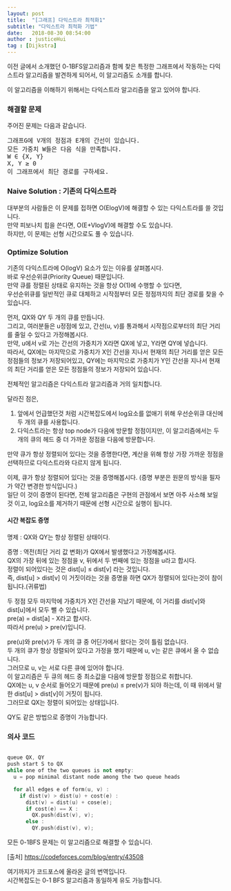 ```yaml
---
layout: post
title:  "[그래프] 다익스트라 최적화1"
subtitle: "다익스트라 최적화 기법"
date:   2018-08-30 08:54:00
author : justiceHui
tag : [Dijkstra]
---
```


이전 글에서 소개했던 0-1BFS알고리즘과 함께 찾은 특정한 그래프에서 작동하는 다익스트라 알고리즘을 발견하게 되어서, 이 알고리즘도 소개를 합니다.

이 알고리즘을 이해하기 위해서는 다익스트라 알고리즘을 알고 있어야 합니다.

### 해결할 문제
주어진 문제는 다음과 같습니다.
<pre>
그래프G에 V개의 정점과 E개의 간선이 있습니다.
모든 가중치 W들은 다음 식을 만족합니다.
W ∈ {X, Y}
X, Y ≥ 0
이 그래프에서 최단 경로를 구하세요.
</pre>

### Naive Solution  : 기존의 다익스트라
대부분의 사람들은 이 문제를 접하면 O(ElogV)에 해결할 수 있는 다익스트라를 쓸 것입니다.<br>
만약 피보나치 힙을 쓴다면, O(E+VlogV)에 해결할 수도 있습니다.<br>
하지만, 이 문제는 선형 시간으로도 풀 수 있습니다.

### Optimize Solution
기존의 다익스트라에 O(logV) 요소가 있는 이유를 살펴봅시다.<br>
바로 우선순위큐(Priority Queue) 때문입니다.<br>
만약 큐를 정렬된 상태로 유지하는 것을 항상 O(1)에 수행할 수 있다면,<br>
우선순위큐를 일반적인 큐로 대체하고 시작점부터 모든 정점까지의 최단 경로를 찾을 수 있습니다.

먼저, QX와 QY 두 개의 큐를 만듭니다.<br>
그리고, 여러분들은 u정점에 있고, 간선(u, v)를 통과해서 시작점으로부터의 최단 거리를 줄일 수 있다고 가정해봅시다.<br>
만약, u에서 v로 가는 간선의 가중치가 X라면 QX에 넣고, Y라면 QY에 넣습니다.<br>
따라서, QX에는 마지막으로 가중치가 X인 간선을 지나서 현재의 최단 거리를 얻은 모든 정점들의  정보가 저장되어있고,
QY에는 마지막으로 가중치가 Y인 간선을 지나서 현재의 최단 거리를 얻은 모든 정점들의 정보가 저장되어 있습니다.

전체적인 알고리즘은 다익스트라 알고리즘과 거의 일치합니다.

달라진 점은,
1. 앞에서 언급했던것 처럼 시간복잡도에서 log요소를 없애기 위해 우선순위큐 대신에 두 개의 큐를 사용합니다.
2. 다익스트라는 항상 top node가 다음에 방문할 정점이지만, 이 알고리즘에서는 두 개의 큐의 헤드 중 더 가까운 정점을 다음에 방문합니다.

만약 큐가 항상 정렬되어 있다는 것을 증명한다면, 계산을 위해 항상 가장 가까운 정점을 선택하므로 다익스트라와 다르지 않게 됩니다.

이제, 큐가 항상 정렬되어 있다는 것을 증명해봅시다. (증명 부분은 원문의 방식을 필자가 약간 변경한 방식입니다.)<br>
일단 이 것이 증명이 된다면, 전체 알고리즘은 구현의 관점에서 보면 아주 사소해 보일 것 이고, log요소를 제거하기 때문에 선형 시간으로 실행이 됩니다.

#### 시간 복잡도 증명
명제 : QX와 QY는 항상 정렬된 상태이다.

증명 : 역전(최단 거리 값 변화)가 QX에서 발생했다고 가정해봅시다.<br>
QX의 가장 뒤에 있는 정점을 v, 뒤에서 두 번째에 있는 정점을 u라고 합시다.<br>
정렬이 되어있다는 것은 dist[u] ≤ dist[v] 라는 것입니다.<br>
즉, dist[u] > dist[v] 이 거짓이라는 것을 증명을 하면 QX가 정렬되어 있다는것이 참이 됩니다.(귀류법)

두 정점 모두 마지막에 가중치가 X인 간선을 지났기 때문에, 이 거리를 dist[v]와 dist[u]에서 모두 뺄 수 있습니다.<br>
pre(a) = dist[a] - X라고 합시다.<br>
따라서 pre(u) > pre(v)입니다.

pre(u)와 pre(v)가 두 개의 큐 중 어딘가에서 왔다는 것이 틀림 없습니다.<br>
두 개의 큐가 항상 정렬되어 있다고 가정을 했기 때문에 u, v는 같은 큐에서 올 수 없습니다.<br>
그러므로 u, v는 서로 다른 큐에 있어야 합니다.<br>
이 알고리즘은 두 큐의 헤드 중 최소값을 다음에 방문할 정점으로 취합니다.<br>
QX에는 u, v 순서로 들어오기 때문에 pre(u) ≤ pre(v)가 되야 하는데, 이 때 위에서 말한 dist[u] > dist[v]이 거짓이 됩니다.<br>
그러므로 QX는 정렬이 되어있는 상태입니다.

QY도 같은 방법으로 증명이 가능합니다.

### 의사 코드
```cpp

queue QX, QY  
push start S to QX
while one of the two queues is not empty:  
  u = pop minimal distant node among the two queue heads  

  for all edges e of form(u, v) :  
    if dist(v) > dist(u) + cost(e) :
      dist(v) = dist(u) + cose(e);
      if cost(e) == X :
        QX.push(dist(v), v);
      else :
        QY.push(dist(v), v);
```

모든 0-1BFS 문제는 이 알고리즘으로 해결할 수 있습니다.

[출처] https://codeforces.com/blog/entry/43508

여기까지가 코드포스에 올라온 글의 번역입니다.<br>
시간복잡도는 0-1 BFS 알고리즘과 동일하게 유도 가능합니다.
